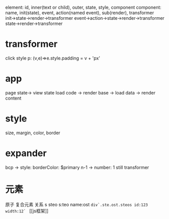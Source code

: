 element:
	id, inner(text or child), outer, state, style, component
component:
	name, init(state), event, action(named event), sub(render),
	transformer
	init→state→render→transformer
	event→action→state→render→transformer
	state→render→transformer
# transformer
click
style
p: (v,e)=>e.style.padding = v + 'px'
# app
page state→ view state 
load code → render base → load data → render content
# style
size, margin, color, border
# expander
bcp → style: borderColor: $primary
n-1 → number: 1
still transformer

# 元素
原子 复合元素 关系
s steo s:teo name:ost
```div`.ste.ost.steos id:123 width:12` ```
[[js框架]]